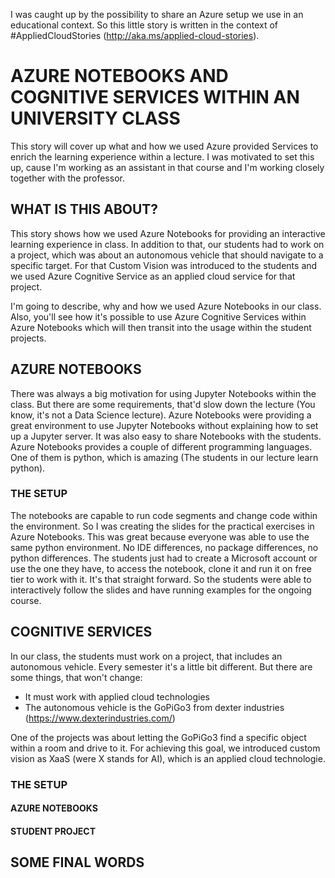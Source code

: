 I was caught up by the possibility to share an Azure setup we use in an educational context. So this little story is written in the context of #AppliedCloudStories (http://aka.ms/applied-cloud-stories).

# AZURE NOTEBOOKS AND COGNITIVE SERVICES WITHIN AN UNIVERSITY CLASS

This story will cover up what and how we used Azure provided Services to enrich the learning experience within a lecture. I was motivated to set this up, cause I'm working as an assistant in that course and I'm working closely together with the professor. 


## WHAT IS THIS ABOUT?
This story shows how we used Azure Notebooks for providing an interactive learning experience in class. In addition to that, our students had to work on a project, which was about an autonomous vehicle that should navigate to a specific target. For that Custom Vision was introduced to the students and we used Azure Cognitive Service as an applied cloud service for that project.

I'm going to describe, why and how we used Azure Notebooks in our class. Also, you'll see how it's possible to use Azure Cognitive Services within Azure Notebooks which will then transit into the usage within the student projects.  


## AZURE NOTEBOOKS
There was always a big motivation for using Jupyter Notebooks within the class. But there are some requirements, that'd slow down the lecture (You know, it's not a Data Science lecture). Azure Notebooks were providing a great environment to use Jupyter Notebooks without explaining how to set up a Jupyter server. It was also easy to share Notebooks with the students. Azure Notebooks provides a couple of different programming languages. One of them is python, which is amazing (The students in our lecture learn python). 

### THE SETUP
The notebooks are capable to run code segments and change code within the environment. So I was creating the slides for the practical exercises in Azure Notebooks. This was great because everyone was able to use the same python environment. No IDE differences, no package differences, no python differences. The students just had to create a Microsoft account or use the one they have, to access the notebook, clone it and run it on free tier to work with it. It's that straight forward. So the students were able to interactively follow the slides and have running examples for the ongoing course.


## COGNITIVE SERVICES
In our class, the students must work on a project, that includes an autonomous vehicle. Every semester it's a little bit different. But there are some things, that won't change:
* It must work with applied cloud technologies
* The autonomous vehicle is the GoPiGo3 from dexter industries (https://www.dexterindustries.com/)

One of the projects was about letting the GoPiGo3 find a specific object within a room and drive to it. For achieving this goal, we introduced custom vision as XaaS (were X stands for AI), which is an applied cloud technologie. 
### THE SETUP

#### AZURE NOTEBOOKS

#### STUDENT PROJECT

## SOME FINAL WORDS